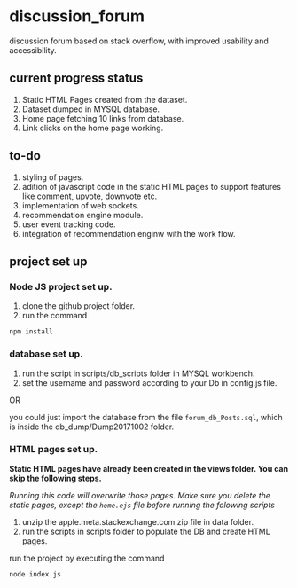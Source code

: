 # discussion_forum
discussion forum based on stack overflow, with improved usability and accessibility.

## current progress status

1. Static HTML Pages created from the dataset.
2. Dataset dumped in MYSQL database.
3. Home page fetching 10 links from database.
4. Link clicks on the home page working.

## to-do

1. styling of pages.
2. adition of javascript code in the static HTML pages to support features like comment, upvote, downvote etc.
3. implementation of web sockets.
4. recommendation engine module.
5. user event tracking code.
6. integration of recommendation enginw with the work flow.

## project set up

### Node JS project set up.

1. clone the github project folder.
2. run the command

```
npm install
```

### database set up.

1. run the script in scripts/db_scripts folder in MYSQL workbench.
2. set the username and password according to your Db in config.js file.

OR

you could just import the database from the file ```forum_db_Posts.sql```, which is inside the db_dump/Dump20171002 folder.

### HTML pages set up.

**Static HTML pages have already been created in the views folder. You can skip the following steps.**
 
*Running this code will overwrite those pages. Make sure you delete the static pages, except the ```home.ejs``` file before running the folowing scripts*

1. unzip the apple.meta.stackexchange.com.zip file in data folder.
2. run the scripts in scripts folder to populate the DB and create HTML pages.

run the project by executing the command

```
node index.js
```


